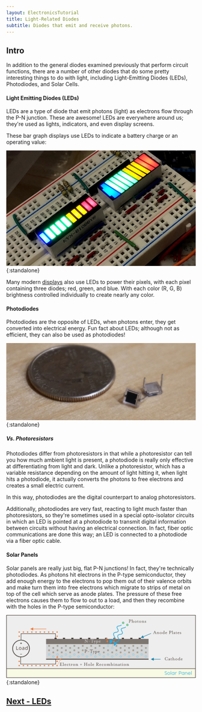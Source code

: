 ```yaml
---
layout: ElectronicsTutorial
title: Light-Related Diodes
subtitle: Diodes that emit and receive photons.
---
```


## Intro

In addition to the general diodes examined previously that perform circuit functions, there are a number of other diodes that do some pretty interesting things to do with light, including Light-Emitting Diodes (LEDs), Photodiodes, and Solar Cells.

#### Light Emitting Diodes (LEDs)

LEDs are a type of diode that emit photons (light) as electrons flow through the P-N junction. These are awesome! LEDs are everywhere around us; they're used as lights, indicators, and even display screens. 

These bar graph displays use LEDs to indicate a battery charge or an operating value:

![](LED_Graph_Displays.jpg){:standalone}

Many modern [displays](https://en.wikipedia.org/wiki/LED_display) also use LEDs to power their pixels, with each pixel containing three diodes; red, green, and blue. With each color (R, G, B) brightness controlled individually to create nearly any color.

#### Photodiodes

Photodiodes are the opposite of LEDs, when photons enter, they get converted into electrical energy. Fun fact about LEDs; although not as efficient, they can also be used as photodiodes!

![image of a photo diode](../Support_Files/Photodiode_Medium.jpg){:standalone}

##### Vs. Photoresistors

Photodiodes differ from photoresistors in that while a photoresistor can tell you how much ambient light is present, a photodiode is really only effective at differentiating from light and dark. Unlike a photoresistor, which has a variable resistance depending on the amount of light hitting it, when light hits a photodiode, it actually converts the photons to free electrons and creates a small electric current. 

In this way, photodiodes are the digital counterpart to analog photoresistors.

Additionally, photodiodes are very fast, reacting to light much faster than photoresistors, so they're sometimes used in a special opto-isolator circuits in which an LED is pointed at a photodiode to transmit digital information between circuits without having an electrical connection. In fact, fiber optic communications are done this way; an LED is connected to a photodiode via a fiber optic cable.

#### Solar Panels

Solar panels are really just big, flat P-N junctions! In fact, they're technically photodiodes. As photons hit electrons in the P-type semiconductor, they add enough energy to the electrons to pop them out of their valence orbits and make turn them into free electrons which migrate to strips of metal on top of the cell which serve as anode plates. The pressure of these free electrons causes them to flow to out to a load, and then they recombine with the holes in the P-type semiconductor:

![](../Support_Files/Solar_Panel.svg){:standalone}


## [Next - LEDs](../LEDs)